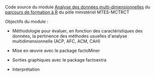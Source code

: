 Code source du module [Analyse des données multi-dimensionnelles](https://mtes-mct.github.io/parcours-r/m4/index.html) du [parcours de formation à R](https://mtes-mct.github.io/parcours-r/) du pôle ministériel MTES-MCTRCT

Objectifs du module : 

- Méthodologie pour évaluer, en fonction des caractéristiques des données, la pertinence des méthodes usuelles d'analyse multidimensionnelle (ACP, AFC, ACM, CAH)

- Mise en œuvre avec le package factoMiner

- Sorties graphiques avec le package factoextra

- Interprétation

